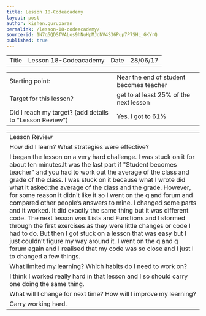 ```yaml
---
title: Lesson 18-Codeacademy
layout: post
author: kishen.guruparan
permalink: /lesson-18-codeacademy/
source-id: 1N7q5QDSfVALos9hNuHpMJdNV4S36Pup7P7SHL_GKYrQ
published: true
---
```

<table>
  <tr>
    <td>Title</td>
    <td>Lesson 18-Codeacademy</td>
    <td>Date</td>
    <td>28/06/17</td>
  </tr>
</table>


<table>
  <tr>
    <td>Starting point:</td>
    <td>Near the end of student becomes teacher</td>
  </tr>
  <tr>
    <td>Target for this lesson?</td>
    <td>get to at least 25% of the next lesson</td>
  </tr>
  <tr>
    <td>Did I reach my target? 
(add details to "Lesson Review")</td>
    <td>Yes. I got to 61%</td>
  </tr>
</table>


<table>
  <tr>
    <td>Lesson Review</td>
  </tr>
  <tr>
    <td>How did I learn? What strategies were effective? </td>
  </tr>
  <tr>
    <td>I began the lesson on a very hard challenge. I was stuck on it for about ten minutes.It was the last part if "Student becomes teacher" and you had to work out the average of the class and grade of the class. I was stuck on it because what I wrote did what it asked:the average of the class and the grade. However, for some reason it didn't like it so I went on the q and forum and compared other people’s answers to mine. I changed some parts and it worked. It did exactly the same thing but it was different code. The next lesson was Lists and Functions and I stormed through the first exercises as they were little changes or code I had to do. But then I got stuck on a lesson that was easy but I just couldn’t figure my way around it. I went on the q and q forum again and I realised that my code was so close and I just I to changed a few things.</td>
  </tr>
  <tr>
    <td>What limited my learning? Which habits do I need to work on? </td>
  </tr>
  <tr>
    <td>I think I worked really hard in that lesson and I so should carry one doing the same thing.</td>
  </tr>
  <tr>
    <td>What will I change for next time? How will I improve my learning?</td>
  </tr>
  <tr>
    <td>Carry working hard.</td>
  </tr>
</table>


